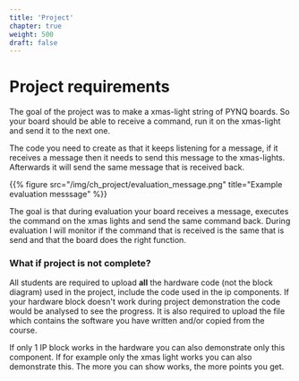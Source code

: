 ```yaml
---
title: 'Project'
chapter: true
weight: 500
draft: false
---
```


# Project requirements

The goal of the project was to make a xmas-light string of PYNQ boards. So your board should be able to receive a command, run it on the xmas-light and send it to the next one. 

The code you need to create as that it keeps listening for a message, if it receives a message then it needs to send this message to the xmas-lights. Afterwards it will send the same message that is received back.

{{% figure src="/img/ch_project/evaluation_message.png" title="Example evaluation messsage" %}}

The goal is that during evaluation your board receives a message, executes the command on the xmas lights and send the same command back. During evaluation I will monitor if the command that is received is the same that is send and that the board does the right function.

### What if project is not complete?

All students are required to upload **all** the hardware code (not the block diagram) used in the project, include the code used in the ip components. If your hardware block doesn't work during project demonstration the code would be analysed to see the progress. It is also required to upload the file which contains the software you have written and/or copied from the course.

If only 1 IP block works in the hardware you can also demonstrate only this component. If for example only the xmas light works you can also demonstrate this. The more you can show works, the more points you get.